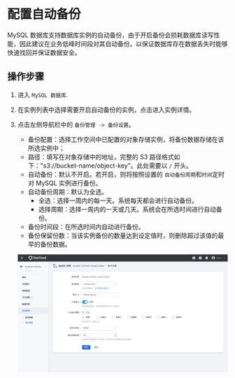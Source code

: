 # 配置自动备份

MySQL 数据库支持数据库实例的自动备份，由于开启备份会损耗数据库读写性能，因此建议在业务低峰时间段对其自动备份。以保证数据库存在数据丢失时能够快速找回并保证数据安全。

## 操作步骤

1. 进入 `MySQL 数据库`.
2. 在实例列表中选择需要开启自动备份的实例，点击进入实例详情。
3. 点击左侧导航栏中的 `备份管理 -> 备份设置`。

      - 备份配置：选择工作空间中已配置的对象存储实例，将备份数据存储在该所选实例中；
      - 路径：填写在对象存储中的地址，完整的 S3 路径格式如下："s3://bucket-name/object-key"。此处需要以 `/` 开头。
      - 自动备份：默认不开启。若开启，则将按照设置的 `自动备份周期`和`时间`定时对 MySQL 实例进行备份。
      - 自动备份周期：默认为全选。
          - 全选：选择一周内的每一天。系统每天都会进行自动备份。
          - 选择周期：选择一周内的一天或几天。系统会在所选时间进行自动备份。
      - 备份时间段：在所选时间内自动进行备份。
      - 备份保留份数：当该实例备份的数量达到设定值时，则删除超过该值的最早的备份数据。

    ![auto-backup](../../images/auto-backup.png)